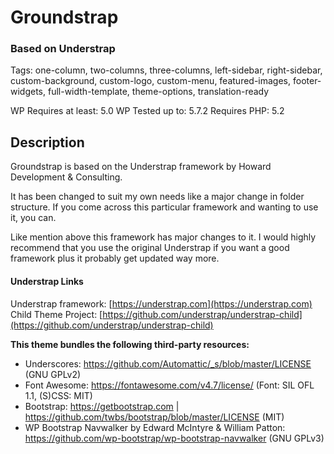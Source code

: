 # Groundstrap 
### Based on Understrap
Tags: one-column, two-columns, three-columns, left-sidebar, right-sidebar, custom-background, custom-logo, custom-menu, featured-images, footer-widgets, full-width-template, theme-options, translation-ready

WP Requires at least: 5.0
WP Tested up to: 5.7.2
Requires PHP: 5.2

## Description
Groundstrap is based on the Understrap framework by Howard Development & Consulting. 

It has been changed to suit my own needs like a major change in folder structure. If you come across this particular framework and wanting to use it, you can. 

Like mention above this framework has major changes to it.  I would highly recommend that you use the original Understrap if you want a good framework plus it probably get updated way more.

#### Understrap Links
Understrap framework: [https://understrap.com](https://understrap.com)
Child Theme Project: [https://github.com/understrap/understrap-child](https://github.com/understrap/understrap-child)

**This theme bundles the following third-party resources:**
* Underscores: https://github.com/Automattic/_s/blob/master/LICENSE (GNU GPLv2)
* Font Awesome: https://fontawesome.com/v4.7/license/ (Font: SIL OFL 1.1, (S)CSS: MIT)
* Bootstrap: https://getbootstrap.com | https://github.com/twbs/bootstrap/blob/master/LICENSE (MIT)
* WP Bootstrap Navwalker by Edward McIntyre & William Patton: https://github.com/wp-bootstrap/wp-bootstrap-navwalker (GNU GPLv3)

